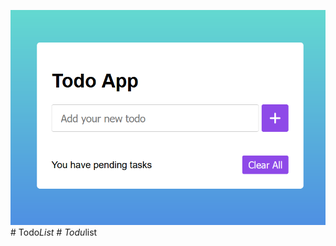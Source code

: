<img src="./Capture d’écran 2022-12-02 234446.png" alt="">#   T o d o _ L i s t 
 
 #   T o d u _ l i s t 
 
 